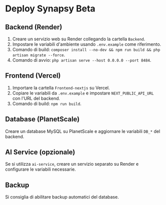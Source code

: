 # Deploy Synapsy Beta

## Backend (Render)
1. Creare un servizio web su Render collegando la cartella `Backend`.
2. Impostare le variabili d'ambiente usando `.env.example` come riferimento.
3. Comando di build: `composer install --no-dev && npm run build && php artisan migrate --force`.
4. Comando di avvio: `php artisan serve --host 0.0.0.0 --port 8484`.

## Frontend (Vercel)
1. Importare la cartella `Frontend-nextjs` su Vercel.
2. Copiare le variabili da `.env.example` e impostare `NEXT_PUBLIC_API_URL` con l'URL del backend.
3. Comando di build: `npm run build`.

## Database (PlanetScale)
Creare un database MySQL su PlanetScale e aggiornare le variabili `DB_*` del backend.

## AI Service (opzionale)
Se si utilizza `ai-service`, creare un servizio separato su Render e configurare le variabili necessarie.

## Backup
Si consiglia di abilitare backup automatici del database.

